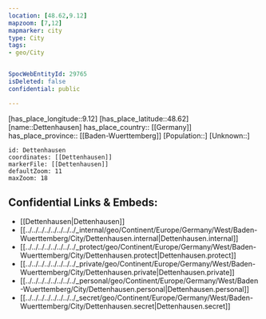 ```yaml
---
location: [48.62,9.12] 
mapzoom: [7,12] 
mapmarker: city 
type: City
tags:
- geo/City


SpocWebEntityId: 29765
isDeleted: false
confidential: public

---
```

[has_place_longitude::9.12] 
[has_place_latitude::48.62] 
[name::Dettenhausen] 
has_place_country:: [[Germany]]  
has_place_province:: [[Baden-Wuerttemberg]] 
[Population::] 
[Unknown::] 


```leaflet
id: Dettenhausen
coordinates: [[Dettenhausen]] 
markerFile: [[Dettenhausen]] 
defaultZoom: 11 
maxZoom: 18
```


## Confidential Links & Embeds: 
- [[Dettenhausen|Dettenhausen]]  
- [[../../../../../../../../_internal/geo/Continent/Europe/Germany/West/Baden-Wuerttemberg/City/Dettenhausen.internal|Dettenhausen.internal]] 
- [[../../../../../../../../_protect/geo/Continent/Europe/Germany/West/Baden-Wuerttemberg/City/Dettenhausen.protect|Dettenhausen.protect]] 
- [[../../../../../../../../_private/geo/Continent/Europe/Germany/West/Baden-Wuerttemberg/City/Dettenhausen.private|Dettenhausen.private]] 
- [[../../../../../../../../_personal/geo/Continent/Europe/Germany/West/Baden-Wuerttemberg/City/Dettenhausen.personal|Dettenhausen.personal]] 
- [[../../../../../../../../_secret/geo/Continent/Europe/Germany/West/Baden-Wuerttemberg/City/Dettenhausen.secret|Dettenhausen.secret]] 
